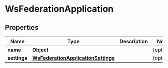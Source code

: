

# WsFederationApplication


## Properties

| Name | Type | Description | Notes |
|------------ | ------------- | ------------- | -------------|
|**name** | **Object** |  |  [optional] |
|**settings** | [**WsFederationApplicationSettings**](WsFederationApplicationSettings.md) |  |  [optional] |



